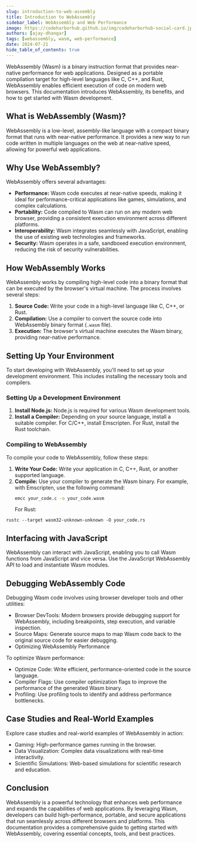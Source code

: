 ```yaml
---
slug: introduction-to-web-assembly
title: Introduction to WebAssembly
sidebar_label: WebAssembly and Web Performance
image: https://codeharborhub.github.io/img/codeharborhub-social-card.jpg
authors: [ajay-dhangar]
tags: [webassembly, wasm, web-performance]
date: 2024-07-21
hide_table_of_contents: true
---
```


WebAssembly (Wasm) is a binary instruction format that provides near-native performance for web applications. Designed as a portable compilation target for high-level languages like C, C++, and Rust, WebAssembly enables efficient execution of code on modern web browsers. This documentation introduces WebAssembly, its benefits, and how to get started with Wasm development.

<!-- truncate -->

## What is WebAssembly (Wasm)?

WebAssembly is a low-level, assembly-like language with a compact binary format that runs with near-native performance. It provides a new way to run code written in multiple languages on the web at near-native speed, allowing for powerful web applications.

## Why Use WebAssembly?

WebAssembly offers several advantages:

- **Performance:** Wasm code executes at near-native speeds, making it ideal for performance-critical applications like games, simulations, and complex calculations.
- **Portability:** Code compiled to Wasm can run on any modern web browser, providing a consistent execution environment across different platforms.
- **Interoperability:** Wasm integrates seamlessly with JavaScript, enabling the use of existing web technologies and frameworks.
- **Security:** Wasm operates in a safe, sandboxed execution environment, reducing the risk of security vulnerabilities.

## How WebAssembly Works

WebAssembly works by compiling high-level code into a binary format that can be executed by the browser's virtual machine. The process involves several steps:

1. **Source Code:** Write your code in a high-level language like C, C++, or Rust.
2. **Compilation:** Use a compiler to convert the source code into WebAssembly binary format (`.wasm` file).
3. **Execution:** The browser's virtual machine executes the Wasm binary, providing near-native performance.

## Setting Up Your Environment

To start developing with WebAssembly, you'll need to set up your development environment. This includes installing the necessary tools and compilers.

### Setting Up a Development Environment

1. **Install Node.js:** Node.js is required for various Wasm development tools.
2. **Install a Compiler:** Depending on your source language, install a suitable compiler. For C/C++, install Emscripten. For Rust, install the Rust toolchain.

### Compiling to WebAssembly

To compile your code to WebAssembly, follow these steps:

1. **Write Your Code:** Write your application in C, C++, Rust, or another supported language.
2. **Compile:** Use your compiler to generate the Wasm binary. For example, with Emscripten, use the following command:
   ```bash
   emcc your_code.c -o your_code.wasm
   ```
   For Rust:

```
rustc --target wasm32-unknown-unknown -O your_code.rs
```

## Interfacing with JavaScript

WebAssembly can interact with JavaScript, enabling you to call Wasm functions from JavaScript and vice versa. Use the JavaScript WebAssembly API to load and instantiate Wasm modules.

## Debugging WebAssembly Code

Debugging Wasm code involves using browser developer tools and other utilities:

- Browser DevTools: Modern browsers provide debugging support for WebAssembly, including breakpoints, step execution, and variable inspection.
- Source Maps: Generate source maps to map Wasm code back to the original source code for easier debugging.
- Optimizing WebAssembly Performance

To optimize Wasm performance:

- Optimize Code: Write efficient, performance-oriented code in the source language.
- Compiler Flags: Use compiler optimization flags to improve the performance of the generated Wasm binary.
- Profiling: Use profiling tools to identify and address performance bottlenecks.

## Case Studies and Real-World Examples

Explore case studies and real-world examples of WebAssembly in action:

- Gaming: High-performance games running in the browser.
- Data Visualization: Complex data visualizations with real-time interactivity.
- Scientific Simulations: Web-based simulations for scientific research and education.

## Conclusion

WebAssembly is a powerful technology that enhances web performance and expands the capabilities of web applications. By leveraging Wasm, developers can build high-performance, portable, and secure applications that run seamlessly across different browsers and platforms. This documentation provides a comprehensive guide to getting started with WebAssembly, covering essential concepts, tools, and best practices.
